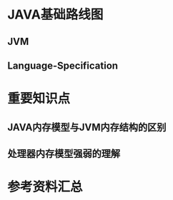 # JAVA基础路线图
## JVM
## Language-Specification

# 重要知识点
## JAVA内存模型与JVM内存结构的区别
## 处理器内存模型强弱的理解

# 参考资料汇总